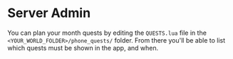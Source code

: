 # Server Admin
You can plan your month quests by editing the `QUESTS.lua` file in the `<YOUR_WORLD_FOLDER>/phone_quests/` folder. From there you'll be able to list which quests must be shown in the app, and when.
